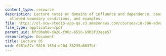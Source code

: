 ```yaml
---
content_type: resource
description: Lecture notes on domains of influence and dependence, causality and uniqueness,
  allowed boundary conditions, and examples.
file: https://ol-ocw-studio-app-qa.s3.amazonaws.com/courses/18-306-advanced-partial-differential-equations-with-applications-fall-2009/6781e87c9010163de20483235a0637bf_MIT18_306f09_lec05.pdf
file_type: application/pdf
parent_uid: bfc0bab0-da28-f90c-6556-69b5f33eae57
resourcetype: Document
title: Lecture 05
uid: 6781e87c-9010-163d-e204-83235a0637bf
---
```

